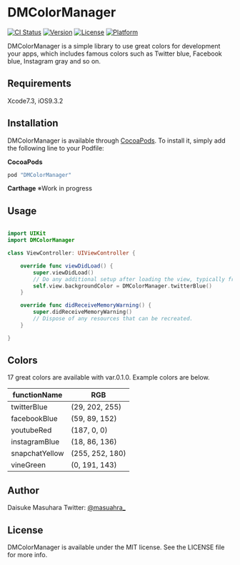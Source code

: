 # DMColorManager

[![CI Status](http://img.shields.io/travis/masuhara/DMColorManager.svg?style=flat)](https://travis-ci.org/masuhara/DMColorManager)
[![Version](https://img.shields.io/cocoapods/v/DMColorManager.svg?style=flat)](http://cocoapods.org/pods/DMColorManager)
[![License](https://img.shields.io/cocoapods/l/DMColorManager.svg?style=flat)](http://cocoapods.org/pods/DMColorManager)
[![Platform](https://img.shields.io/cocoapods/p/DMColorManager.svg?style=flat)](http://cocoapods.org/pods/DMColorManager)

DMColorManager is a simple library to use great colors for development your apps, which includes famous colors such as Twitter blue, Facebook blue, Instagram gray and so on.

## Requirements
Xcode7.3, iOS9.3.2

## Installation

DMColorManager is available through [CocoaPods](http://cocoapods.org). To install
it, simply add the following line to your Podfile:

**CocoaPods**

```ruby
pod "DMColorManager"
```

**Carthage**
※Work in progress

## Usage

```swift

import UIKit
import DMColorManager

class ViewController: UIViewController {

    override func viewDidLoad() {
        super.viewDidLoad()
        // Do any additional setup after loading the view, typically from a nib.
        self.view.backgroundColor = DMColorManager.twitterBlue()
    }

    override func didReceiveMemoryWarning() {
        super.didReceiveMemoryWarning()
        // Dispose of any resources that can be recreated.
    }

}

```

## Colors
17 great colors are available with var.0.1.0. Example colors are below.

|functionName|RGB|
|---|---|
|twitterBlue|(29, 202, 255)|
|facebookBlue|(59, 89, 152)|
|youtubeRed|(187, 0, 0)|
|instagramBlue|(18, 86, 136)|
|snapchatYellow|(255, 252, 180)|
|vineGreen|(0, 191, 143)|

## Author

Daisuke Masuhara
Twitter: [@masuahra_](https://twitter.com/masuhara_)

## License

DMColorManager is available under the MIT license. See the LICENSE file for more info.
